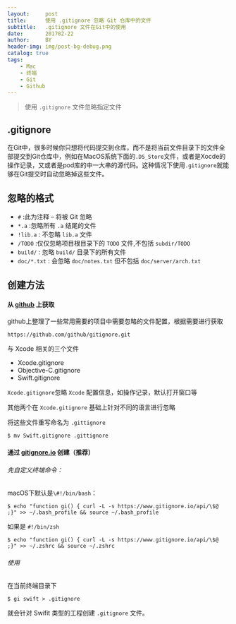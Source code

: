 ```yaml
---
layout:     post
title:      使用 .gitignore 忽略 Git 仓库中的文件
subtitle:   .gitignore 文件在Git中的使用
date:       201702-22
author:     BY
header-img: img/post-bg-debug.png
catalog: true
tags:
    - Mac
    - 终端
    - Git
    - Github
---
```



> 使用 `.gitignore` 文件忽略指定文件

## .gitignore

在Git中，很多时候你只想将代码提交到仓库，而不是将当前文件目录下的文件全部提交到Git仓库中，例如在MacOS系统下面的`.DS_Store`文件，或者是Xocde的操作记录，又或者是pod库的中一大串的源代码。这种情况下使用`.gitignore`就能够在Git提交时自动忽略掉这些文件。

 
 
## 忽略的格式
 
- `#` :此为注释 – 将被 Git 忽略
- `*.a` :忽略所有 `.a` 结尾的文件
- `!lib.a` : 不忽略 `lib.a` 文件
- `/TODO` :仅仅忽略项目根目录下的 `TODO` 文件,不包括 `subdir/TODO`
- `build/` : 忽略 `build/` 目录下的所有文件
- `doc/*.txt` : 会忽略 `doc/notes.txt` 但不包括 `doc/server/arch.txt`

## 创建方法

#### 从 [github](https://github.com/github/gitignore.git) 上获取

github上整理了一些常用需要的项目中需要忽略的文件配置，根据需要进行获取

	https://github.com/github/gitignore.git
	
与 Xcode 相关的三个文件

- Xcode.gitignore
- Objective-C.gitignore
- Swift.gitignore

`Xcode.gitignore`忽略 `Xcode` 配置信息，如操作记录，默认打开窗口等

其他两个在 `Xcode.gitignore` 基础上针对不同的语言进行忽略

将这些文件重写命名为 `.gittignore`

	$ mv Swift.gitignore .gittignore

#### 通过 [gitignore.io](https://www.gitignore.io/) 创建（推荐）

###### 先自定义终端命令：

macOS下默认是`\#!/bin/bash`：

	$ echo "function gi() { curl -L -s https://www.gitignore.io/api/\$@ ;}" >> ~/.bash_profile && source ~/.bash_profile
	
如果是 `#!/bin/zsh`

	$ echo "function gi() { curl -L -s https://www.gitignore.io/api/\$@ ;}" >> ~/.zshrc && source ~/.zshrc

###### 使用
	
在当前终端目录下

	$ gi swift > .gitignore
	

就会针对 Swifit 类型的工程创建 `.gitignore` 文件。
